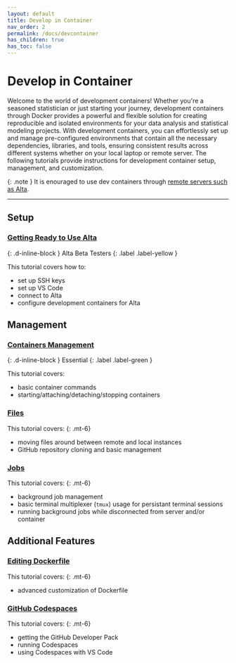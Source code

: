 ```yaml
---
layout: default
title: Develop in Container
nav_order: 2
permalink: /docs/devcontainer
has_children: true
has_toc: false
---
```


# Develop in Container

Welcome to the world of development containers! Whether you're a seasoned statistician or just starting your journey, development containers through Docker provides a powerful and flexible solution for creating reproducible and isolated environments for your data analysis and statistical modeling projects. With development containers, you can effortlessly set up and manage pre-configured environments that contain all the necessary dependencies, libraries, and tools, ensuring consistent results across different systems whether on your local laptop or remote server.  The following tutorials provide instructions for development container setup, management, and customization.

{: .note }
It is enouraged to use dev containers through [remote servers such as Alta](/docs/computing/department-sources#alta).

----

## Setup 

### [Getting Ready to Use Alta](/docs/devcontainer/alta-setup/)
{: .d-inline-block }
Alta Beta Testers
{: .label .label-yellow }

This tutorial covers how to:
- set up SSH keys
- set up VS Code
- connect to Alta
- configure development containers for Alta

<!-- ## Initial Setup

### 1. [SSH Setup](/docs/devcontainer/ssh-setup/)
{: .d-inline-block }
Essential
{: .label .label-green }

This tutorial covers how to:
- set up SSH keys
- manage keys 
- connect to remote servers via terminal
- set up GitHub SSH keys for repository access

### 2. [VS Code Setup](/docs/devcontainer/vscode-setup/)
{: .d-inline-block }
Essential
{: .label .label-green }

This tutorial covers:
- basic VS Code configuration 
- connecting to remote servers via VS Code 
- customizing languages, packages, and system through Dockerfile templates
- initial dev container setup

### 3. [Local Setup](/docs/devcontainer/local-setup/) 
{: .d-inline-block }
Optional
{: .label }
{: .d-inline-block }

This tutorial covers:
- local Docker installation
- Docker configuration -->

## Management

### [Containers Management](/docs/devcontainer/container-management/)
{: .d-inline-block }
Essential
{: .label .label-green }

This tutorial covers:
- basic container commands
- starting/attaching/detaching/stopping containers

### [Files](/docs/devcontainer/file-management/)

This tutorial covers:
{: .mt-6}
- moving files around between remote and local instances
- GitHub repository cloning and basic management

### [Jobs](/docs/devcontainer/job-management/)

This tutorial covers:
{: .mt-6}
- background job management
- basic terminal multiplexer (`tmux`) usage for persistant terminal sessions
- running background jobs while disconnected from server and/or container

## Additional Features

### [Editing Dockerfile](/docs/devcontainer/editing-dockerfile/)

This tutorial covers:
{: .mt-6}
- advanced customization of Dockerfile

### [GitHub Codespaces](/docs/devcontainer/github-codespaces/)

This tutorial covers:
{: .mt-6}
- getting the GitHub Developer Pack
- running Codespaces
- using Codespaces with VS Code
